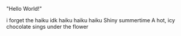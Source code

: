 "Hello World!"

i forget the haiku
idk 
haiku haiku haiku
Shiny summertime
A hot, icy chocolate sings
under the flower
